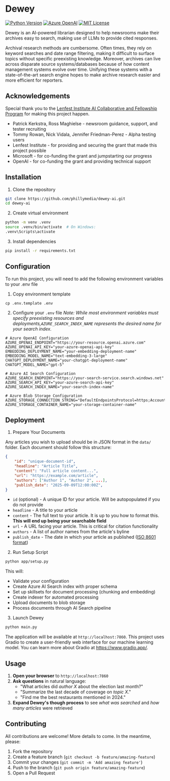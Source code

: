 # Dewey
[![Python Version](https://img.shields.io/badge/Python-3.11+-blue.svg)](https://www.python.org/downloads/)
[![Azure OpenAI](https://img.shields.io/badge/Azure%20OpenAI-Powered-green.svg)](https://azure.microsoft.com/)
[![MIT License](https://img.shields.io/badge/License-MIT-green.svg)](https://choosealicense.com/licenses/mit/)

Dewey is an AI-powered librarian designed to help newsrooms make their archives easy to search, making use of LLMs to provide cited responses. 

Archival research methods are cumbersome. Often times, they rely on keyword searches and date range filtering, making it difficult to surface topics without specific preexisting knowledge. Moreover, archives can live across disparate source systems/databases because of how content management systems evolve over time. Unifying these systems with a state-of-the-art search engine hopes to make archive research easier and more efficient for reporters.


## Acknowledgements
Special thank you to the [Lenfest Institute AI Collaborative and Fellowship Program](https://www.lenfestinstitute.org/institute-news/lenfest-institute-openai-microsoft-ai-collaborative-fellowship/) for making this project happen.
- Patrick Kerkstra, Ross Maghielse - newsroom guidance, support, and tester recruiting
- Tommy Rowan, Nick Vidala, Jennifer Friedman-Perez - Alpha testing users
- Lenfest Institute - for providing and securing the grant that made this project possible
- Microsoft - for co-funding the grant and jumpstarting our progress
- OpenAI - for co-funding the grant and providing technical support


## Installation

1. Clone the repository
```bash
git clone https://github.com/phillymedia/dewey-ai.git
cd dewey-ai
```

2. Create virtual environment
```bash
python -m venv .venv
source .venv/bin/activate  # On Windows:
.venv\Scripts\activate
```

3. Install dependencies
```bash
pip install -r requirements.txt
```


## Configuration

To run this project, you will need to add the following environment variables to your .env file

1. Copy environment template
```
cp .env.template .env
```

2. Configure your `.env` file
*Note: While most environment variables must specify preexisting resources and deployments,`AZURE_SEARCH_INDEX_NAME` represents the desired name for your search index.*
```
# Azure OpenAI Configuration
AZURE_OPENAI_ENDPOINT="https://your-resource.openai.azure.com"
AZURE_OPENAI_API_KEY="your-azure-openai-api-key"
EMBEDDING_DEPLOYMENT_NAME="your-embedding-deployment-name"
EMBEDDING_MODEL_NAME="text-embedding-3-large"
CHATGPT_DEPLOYMENT_NAME="your-chatgpt-deployment-name"
CHATGPT_MODEL_NAME="gpt-5"

# Azure AI Search Configuration
AZURE_SEARCH_ENDPOINT="https://your-search-service.search.windows.net"
AZURE_SEARCH_API_KEY="your-azure-search-api-key"
AZURE_SEARCH_INDEX_NAME="your-search-index-name"  

# Azure Blob Storage Configuration
AZURE_STORAGE_CONNECTION_STRING="DefaultEndpointsProtocol=https;AccountName=..."
AZURE_STORAGE_CONTAINER_NAME="your-storage-container-name"
```

## Deployment
1. Prepare Your Documents

Any articles you wish to upload should be in JSON format in the `data/` folder. Each document should follow this structure:

```json
{
    "id": "unique-document-id",
    "headline": "Article Title",
    "content": "Full article content...",
    "url": "https://example.com/article",
    "authors": ["Author 1", "Author 2", ...],
    "publish_date": "2025-09-09T12:00:00Z",
}
```

- `id` (optional) - A unique ID for your article. Will be autopopulated if you do not provide
- `headline` - A title to your article
- `content` - The full text to your article. It is up to you how to format this. **This will end up being your searchable field**
- `url` - A URL facing your article. This is critical for citation functionality
- `authors` - A list of author names from the article's byline
- `publish_date` - The date in which your article as published ([ISO 8601 format](https://en.wikipedia.org/wiki/ISO_8601))

2. Run Setup Script

```bash
python app/setup.py
```

This will:
- Validate your configuration
- Create Azure AI Search index with proper schema
- Set up skillsets for document processing (chunking and embedding)
- Create indexer for automated processing
- Upload documents to blob storage
- Process documents through AI Search pipeline

3. Launch Dewey
```bash
python main.py
```
The application will be available at `http://localhost:7860`. This project uses Gradio to create a user-friendly web interface for our machine learning model. You can learn more about Gradio at https://www.gradio.app/.


## Usage

1. **Open your browser** to `http://localhost:7860`
2. **Ask questions** in natural language:
    - "What articles did *author X* about the election last month?"
    - "Summarize the last decade of coverage on *topic X*."
    - "Find me the best restaurants mentioned in 2024."
3. **Expand Dewey's though process** to see *what was searched* and *how many articles* were retrieved


## Contributing

All contributions are welcome! More details to come. In the meantime, please:

1. Fork the repository
2. Create a feature branch (`git checkout -b feature/amazing-feature`)
3. Commit your changes (`git commit -m 'Add amazing feature'`)
4. Push to the branch (`git push origin feature/amazing-feature`)
5. Open a Pull Request
